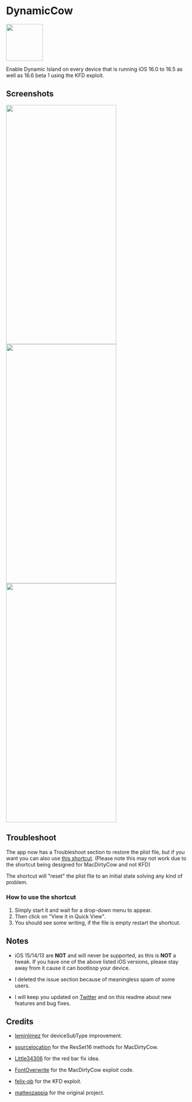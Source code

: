 # DynamicCow

<img src="/Images/dynamiccowiconpreview.png" width="100" height="100"/>

Enable Dynamic Island on every device that is running iOS 16.0 to 16.5 as well as 16.6 beta 1 using the KFD exploit.

## Screenshots
<img src="/Images/IMG_2393.PNG" width="300" height="650"/> <img src="/Images/IMG_2392.PNG" width="300" height="650"/> <img src="/Images/IMG_2391.PNG" width="300" height="650"/> 


## Troubleshoot
The app now has a Troubleshoot section to restore the plist file, but if you want you can also use [this shortcut](https://routinehub.co/shortcut/4920/). (Please note this may not work due to the shortcut being designed for MacDirtyCow and not KFD)

The shortcut will "reset" the plist file to an initial state solving any kind of problem.

### How to use the shortcut
1. Simply start it and wait for a drop-down menu to appear. 
2. Then click on "View it in Quick View".
3. You should see some writing, if the file is empty restart the shortcut.

## Notes
- iOS 15/14/13 are **NOT** and will never be supported, as this is **NOT** a tweak.
If you have one of the above listed iOS versions, please stay away from it cause it can bootloop your device.

- I deleted the issue section because of meaningless spam of some users.

- I will keep you updated on [Twitter](https://twitter.com/aboutzeph) and on this readme about new features and bug fixes.

## Credits
- [leminlimez](https://github.com/leminlimez) for deviceSubType improvement.

- [sourcelocation](https://github.com/sourcelocation) for the ResSet16 methods for MacDirtyCow.

- [Little34306](https://github.com/34306) for the red bar fix idea.

- [FontOverwrite](https://github.com/ginsudev/WDBFontOverwrite) for the MacDirtyCow exploit code.

- [felix-pb](https://github.com/felix-pb) for the KFD exploit.

- [matteozappia](https://github.com/matteozappia) for the original project.

